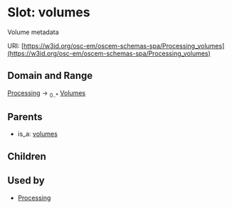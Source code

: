 
# Slot: volumes

Volume metadata

URI: [https://w3id.org/osc-em/oscem-schemas-spa/Processing_volumes](https://w3id.org/osc-em/oscem-schemas-spa/Processing_volumes)


## Domain and Range

[Processing](Processing.md) &#8594;  <sub>0..\*</sub> [Volumes](Volumes.md)

## Parents

 *  is_a: [volumes](volumes.md)

## Children


## Used by

 * [Processing](Processing.md)
